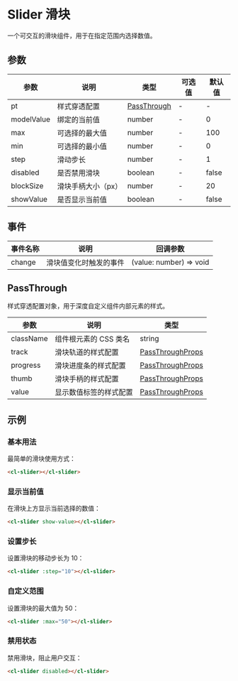 # Slider 滑块

一个可交互的滑块组件，用于在指定范围内选择数值。

## 参数

| 参数       | 说明               | 类型                        | 可选值 | 默认值 |
| ---------- | ------------------ | --------------------------- | ------ | ------ |
| pt         | 样式穿透配置       | [PassThrough](#passthrough) | -      | -      |
| modelValue | 绑定的当前值       | number                      | -      | 0      |
| max        | 可选择的最大值     | number                      | -      | 100    |
| min        | 可选择的最小值     | number                      | -      | 0      |
| step       | 滑动步长           | number                      | -      | 1      |
| disabled   | 是否禁用滑块       | boolean                     | -      | false  |
| blockSize  | 滑块手柄大小（px） | number                      | -      | 20     |
| showValue  | 是否显示当前值     | boolean                     | -      | false  |

## 事件

| 事件名称 | 说明                   | 回调参数                |
| -------- | ---------------------- | ----------------------- |
| change   | 滑块值变化时触发的事件 | (value: number) => void |

## PassThrough

样式穿透配置对象，用于深度自定义组件内部元素的样式。

| 参数      | 说明                   | 类型                                                        |
| --------- | ---------------------- | ----------------------------------------------------------- |
| className | 组件根元素的 CSS 类名  | string                                                      |
| track     | 滑块轨道的样式配置     | [PassThroughProps](/src/components/doc.md#passthroughprops) |
| progress  | 滑块进度条的样式配置   | [PassThroughProps](/src/components/doc.md#passthroughprops) |
| thumb     | 滑块手柄的样式配置     | [PassThroughProps](/src/components/doc.md#passthroughprops) |
| value     | 显示数值标签的样式配置 | [PassThroughProps](/src/components/doc.md#passthroughprops) |

## 示例

### 基本用法

最简单的滑块使用方式：

```html
<cl-slider></cl-slider>
```

### 显示当前值

在滑块上方显示当前选择的数值：

```html
<cl-slider show-value></cl-slider>
```

### 设置步长

设置滑块的移动步长为 10：

```html
<cl-slider :step="10"></cl-slider>
```

### 自定义范围

设置滑块的最大值为 50：

```html
<cl-slider :max="50"></cl-slider>
```

### 禁用状态

禁用滑块，阻止用户交互：

```html
<cl-slider disabled></cl-slider>
```
